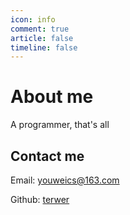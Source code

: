 ```yaml
---
icon: info
comment: true
article: false
timeline: false
---
```


# About me

A programmer, that's all

## Contact me

Email: [youweics@163.com](mailto:youweics@163.com)

Github: [terwer](https://github.com/terwer)
